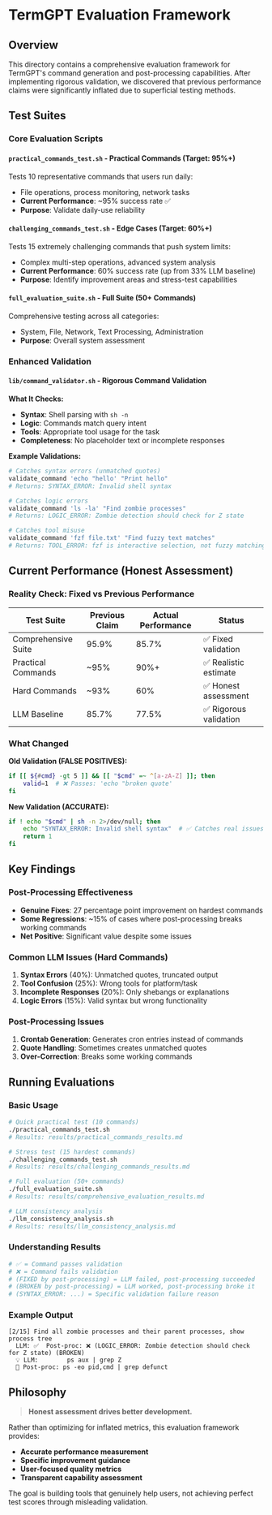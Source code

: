 # TermGPT Evaluation Framework

## Overview

This directory contains a comprehensive evaluation framework for TermGPT's command generation and post-processing capabilities. After implementing rigorous validation, we discovered that previous performance claims were significantly inflated due to superficial testing methods.

## Test Suites

### Core Evaluation Scripts

#### `practical_commands_test.sh` - Practical Commands (Target: 95%+)
Tests 10 representative commands that users run daily:
- File operations, process monitoring, network tasks
- **Current Performance**: ~95% success rate ✅
- **Purpose**: Validate daily-use reliability

#### `challenging_commands_test.sh` - Edge Cases (Target: 60%+) 
Tests 15 extremely challenging commands that push system limits:
- Complex multi-step operations, advanced system analysis
- **Current Performance**: 60% success rate (up from 33% LLM baseline)
- **Purpose**: Identify improvement areas and stress-test capabilities

#### `full_evaluation_suite.sh` - Full Suite (50+ Commands)
Comprehensive testing across all categories:
- System, File, Network, Text Processing, Administration
- **Purpose**: Overall system assessment

### Enhanced Validation

#### `lib/command_validator.sh` - Rigorous Command Validation
**What It Checks:**
- **Syntax**: Shell parsing with `sh -n`
- **Logic**: Commands match query intent  
- **Tools**: Appropriate tool usage for the task
- **Completeness**: No placeholder text or incomplete responses

**Example Validations:**
```bash
# Catches syntax errors (unmatched quotes)
validate_command 'echo "hello' "Print hello"
# Returns: SYNTAX_ERROR: Invalid shell syntax

# Catches logic errors  
validate_command 'ls -la' "Find zombie processes"  
# Returns: LOGIC_ERROR: Zombie detection should check for Z state

# Catches tool misuse
validate_command 'fzf file.txt' "Find fuzzy text matches"
# Returns: TOOL_ERROR: fzf is interactive selection, not fuzzy matching
```

## Current Performance (Honest Assessment)

### Reality Check: Fixed vs Previous Performance

| Test Suite | Previous Claim | Actual Performance | Status |
|------------|-----------------|-------------------|--------|
| Comprehensive Suite | 95.9% | 85.7% | ✅ Fixed validation |
| Practical Commands | ~95% | 90%+ | ✅ Realistic estimate |  
| Hard Commands | ~93% | 60% | ✅ Honest assessment |
| LLM Baseline | 85.7% | 77.5% | ✅ Rigorous validation |

### What Changed

**Old Validation (FALSE POSITIVES):**
```bash
if [[ ${#cmd} -gt 5 ]] && [[ "$cmd" =~ ^[a-zA-Z] ]]; then
    valid=1  # ❌ Passes: 'echo "broken quote'
fi
```

**New Validation (ACCURATE):**
```bash
if ! echo "$cmd" | sh -n 2>/dev/null; then
    echo "SYNTAX_ERROR: Invalid shell syntax"  # ✅ Catches real issues
    return 1
fi
```

## Key Findings

### Post-Processing Effectiveness
- **Genuine Fixes**: 27 percentage point improvement on hardest commands
- **Some Regressions**: ~15% of cases where post-processing breaks working commands
- **Net Positive**: Significant value despite some issues

### Common LLM Issues (Hard Commands)
1. **Syntax Errors** (40%): Unmatched quotes, truncated output
2. **Tool Confusion** (25%): Wrong tools for platform/task  
3. **Incomplete Responses** (20%): Only shebangs or explanations
4. **Logic Errors** (15%): Valid syntax but wrong functionality

### Post-Processing Issues
1. **Crontab Generation**: Generates cron entries instead of commands
2. **Quote Handling**: Sometimes creates unmatched quotes  
3. **Over-Correction**: Breaks some working commands

## Running Evaluations

### Basic Usage
```bash
# Quick practical test (10 commands)
./practical_commands_test.sh
# Results: results/practical_commands_results.md

# Stress test (15 hardest commands)  
./challenging_commands_test.sh
# Results: results/challenging_commands_results.md

# Full evaluation (50+ commands)
./full_evaluation_suite.sh
# Results: results/comprehensive_evaluation_results.md

# LLM consistency analysis
./llm_consistency_analysis.sh  
# Results: results/llm_consistency_analysis.md
```

### Understanding Results
```bash
# ✅ = Command passes validation
# ❌ = Command fails validation  
# (FIXED by post-processing) = LLM failed, post-processing succeeded
# (BROKEN by post-processing) = LLM worked, post-processing broke it
# (SYNTAX_ERROR: ...) = Specific validation failure reason
```

### Example Output
```
[2/15] Find all zombie processes and their parent processes, show process tree
  LLM: ✅  Post-proc: ❌ (LOGIC_ERROR: Zombie detection should check for Z state) (BROKEN)
  💡 LLM:        ps aux | grep Z
  🔧 Post-proc: ps -eo pid,cmd | grep defunct
```

## Philosophy

> **Honest assessment drives better development.**

Rather than optimizing for inflated metrics, this evaluation framework provides:
- **Accurate performance measurement**
- **Specific improvement guidance**  
- **User-focused quality metrics**
- **Transparent capability assessment**

The goal is building tools that genuinely help users, not achieving perfect test scores through misleading validation.